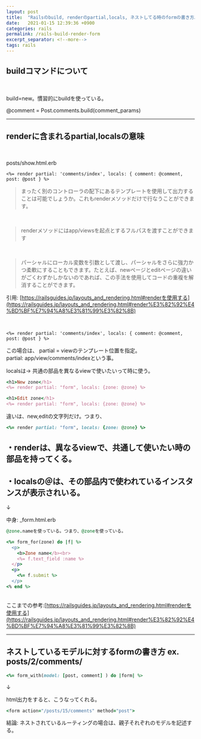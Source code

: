 ```yaml
---
layout: post
title:  "Railsのbuild, renderのpartial,locals, ネストしてる時のformの書き方。"
date:   2021-01-15 12:39:36 +0900
categories: rails
permalink: /rails-build-render-form
excerpt_separator: <!--more-->
tags: rails
---
```


<!--more-->

## buildコマンドについて

<br>

build=new。慣習的にbuildを使っている。

@comment = Post.comments.build(comment_params)

---

## renderに含まれるpartial,localsの意味




<br>

posts/show.html.erb
```ruby:
<%= render partial: 'comments/index', locals: { comment: @comment, post: @post } %>
```

> まったく別のコントローラの配下にあるテンプレートを使用して出力することは可能でしょうか。これもrenderメソッドだけで行なうことができます。

<br>

> renderメソッドにはapp/viewsを起点とするフルパスを渡すことができます

<br>

> パーシャルにローカル変数を引数として渡し、パーシャルをさらに強力かつ柔軟にすることもできます。たとえば、newページとeditページの違いがごくわずかしかないのであれば、この手法を使用してコードの重複を解消することができます。

引用: [https://railsguides.jp/layouts_and_rendering.html#renderを使用する](https://railsguides.jp/layouts_and_rendering.html#render%E3%82%92%E4%BD%BF%E7%94%A8%E3%81%99%E3%82%8B)


<br>


```ruby:
<%= render partial: 'comments/index', locals: { comment: @comment, post: @post } %>
```
この場合は、
partial = viewのテンプレート位置を指定。<br>
partial: app/view/comments/indexという事。



localsは→
共通の部品を異なるviewで使いたいって時に使う。

```ruby
<h1>New zone</h1>
<%= render partial: "form", locals: {zone: @zone} %>
```

```ruby
<h1>Edit zone</h1>
<%= render partial: "form", locals: {zone: @zone} %>
```

違いは、new,editの文字列だけ。つまり、

```ruby
<%= render partial: "form", locals: {zone: @zone} %>
```

<h2>・renderは、異なるviewで、共通して使いたい時の部品を持ってくる。</h2>


<h2>・localsの＠は、その部品内で使われているインスタンスが表示されいる。</h2>

↓

中身: _form.html.erb  

```ruby
@zone.nameを使っている。つまり、@zoneを使っている。

<%= form_for(zone) do |f| %>
  <p>
    <b>Zone name</b><br>
    <%= f.text_field :name %>
  </p>
  <p>
    <%= f.submit %>
  </p>
<% end %>
```

<br>ここまでの参考:[https://railsguides.jp/layouts_and_rendering.html#renderを使用する](https://railsguides.jp/layouts_and_rendering.html#render%E3%82%92%E4%BD%BF%E7%94%A8%E3%81%99%E3%82%8B)




---



## ネストしているモデルに対するformの書き方 ex. posts/2/comments/

```ruby
<%= form_with(model: [post, comment] ) do |form| %>
```

↓

html出力をすると、こうなってくれる。

```ruby
<form action="/posts/15/comments" method="post">
```

結論: ネストされているルーティングの場合は、親子それぞれのモデルを記述する。